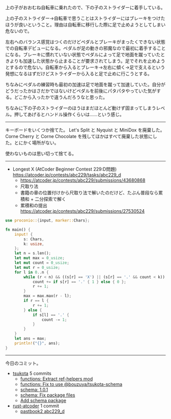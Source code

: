 上の子がおおむね自転車に乗れたので、下の子のストライダーに着手している。

上の子のストライダー→自転車で思うことはストライダーにはブレーキをつけたほうが良いということ。理由は自転車に移行した際に足で止めようとしてしまい危ないので。

左右へのバランス感覚はつくのだけどペダルとブレーキがまったくできない状態での自転車デビューになる。ペダルが足の動きの邪魔なので最初に着手することになる。ブレーキに慣れていない状態でペダルによって足で地面を蹴っていたときよりも加速した状態から止まることが要求されてしまう。足でそれを止めようとするので危ない。自転車から入るとブレーキ→左右に傾く→足で支えるという発想になるはずだけどストライダーから入ると足で止めに行こうとする。

ちなみにペダルの練習時も最初の加速は足で地面を蹴って加速していた。自分がどうだったかはさだかではないけどペダルを前後にパタパタやっていた気がする。どこから入ったかで違うんだろうなと思った。

ちなみに下の子のストライダーのほうはまだほとんど動けず固まってしまうレベル。押してあげるとハンドル操作くらいは……という感じ。

---

キーボードをいくつか捨てた。 Let's Split と Nyquist と MiniDox を廃棄した。 Corne Cherry と Corne Chocolate を残してほかはすべて廃棄した状態にした。とにかく場所がない。

使わないものは思い切って捨てる。

---

- Longest X (AtCoder Beginner Contest 229:D問題)
  <https://atcoder.jp/contests/abc229/tasks/abc229_d>
  - <https://atcoder.jp/contests/abc229/submissions/43680868>
  - 尺取り法
  - 書籍の章の位置付けから尺取り法で解いたのだけど、たぶん普段なら累積和 + 二分探索で解く
  - 累積和の提出 <https://atcoder.jp/contests/abc229/submissions/27530524>

```rust
use proconio::{input, marker::Chars};

fn main() {
    input! {
        s: Chars,
        k: usize,
    };
    let n = s.len();
    let mut max = 0_usize;
    let mut count = 0_usize;
    let mut r = 0_usize;
    for l in 0..n {
        while (r < n) && ((s[r] == 'X') || (s[r] == '.' && count < k)) {
            count += if s[r] == '.' { 1 } else { 0 };
            r += 1;
        }
        max = max.max(r - l);
        if r == l {
            r += 1;
        } else {
            if s[l] == '.' {
                count -= 1;
            }
        }
    }
    let ans = max;
    println!("{}", ans);
}
```

---

今日のコミット。

- [tsukota](https://github.com/bouzuya/tsukota) 5 commits
  - [functions: Extract ref-helpers mod](https://github.com/bouzuya/tsukota/commit/0a8868be64554a60388cd3ca12ed19a344f2d318)
  - [functions: Fix to use @bouzuya/tsukota-schema](https://github.com/bouzuya/tsukota/commit/cf6984d676f9bf48be9a511bca3ec8b58122f72c)
  - [schema: 1.0.1](https://github.com/bouzuya/tsukota/commit/c0c75a27f6c114e44bc005dc334207be6fe155ce)
  - [schema: Fix package files](https://github.com/bouzuya/tsukota/commit/877ef6214e2f53b0e26885ba18d35e62cd260009)
  - [Add schema package](https://github.com/bouzuya/tsukota/commit/0edbcd6070d9d8c6df4c9b1feb53571953fd8da5)
- [rust-atcoder](https://github.com/bouzuya/rust-atcoder) 1 commit
  - [pastbook2 abc229_d](https://github.com/bouzuya/rust-atcoder/commit/5ddb99c37a9af75814b4d7aff0debc3e8534383b)
